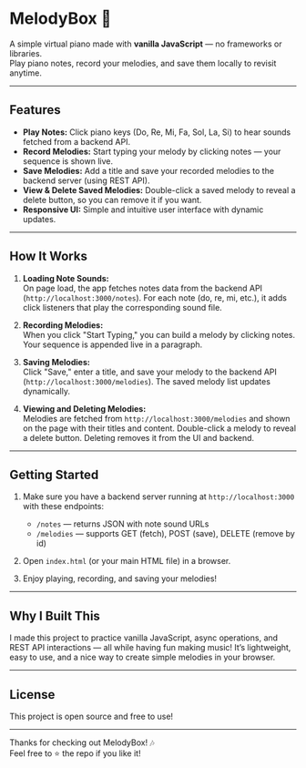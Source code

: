 # MelodyBox 🎹

A simple virtual piano made with **vanilla JavaScript** — no frameworks or libraries.  
Play piano notes, record your melodies, and save them locally to revisit anytime.

---

## Features

- **Play Notes:** Click piano keys (Do, Re, Mi, Fa, Sol, La, Si) to hear sounds fetched from a backend API.  
- **Record Melodies:** Start typing your melody by clicking notes — your sequence is shown live.  
- **Save Melodies:** Add a title and save your recorded melodies to the backend server (using REST API).  
- **View & Delete Saved Melodies:** Double-click a saved melody to reveal a delete button, so you can remove it if you want.  
- **Responsive UI:** Simple and intuitive user interface with dynamic updates.

---

## How It Works

1. **Loading Note Sounds:**  
   On page load, the app fetches notes data from the backend API (`http://localhost:3000/notes`). For each note (do, re, mi, etc.), it adds click listeners that play the corresponding sound file.

2. **Recording Melodies:**  
   When you click "Start Typing," you can build a melody by clicking notes. Your sequence is appended live in a paragraph.

3. **Saving Melodies:**  
   Click "Save," enter a title, and save your melody to the backend API (`http://localhost:3000/melodies`). The saved melody list updates dynamically.

4. **Viewing and Deleting Melodies:**  
   Melodies are fetched from `http://localhost:3000/melodies` and shown on the page with their titles and content. Double-click a melody to reveal a delete button. Deleting removes it from the UI and backend.

---

## Getting Started

1. Make sure you have a backend server running at `http://localhost:3000` with these endpoints:  
   - `/notes` — returns JSON with note sound URLs  
   - `/melodies` — supports GET (fetch), POST (save), DELETE (remove by id)

2. Open `index.html` (or your main HTML file) in a browser.

3. Enjoy playing, recording, and saving your melodies!

---

## Why I Built This

I made this project to practice vanilla JavaScript, async operations, and REST API interactions — all while having fun making music! It’s lightweight, easy to use, and a nice way to create simple melodies in your browser.

---

## License

This project is open source and free to use!

---

Thanks for checking out MelodyBox! 🎶  
Feel free to ⭐ the repo if you like it!
